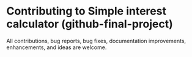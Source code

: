 # Contributing to Simple interest calculator (github-final-project)

All contributions, bug reports, bug fixes, documentation improvements, enhancements, and ideas are welcome.
